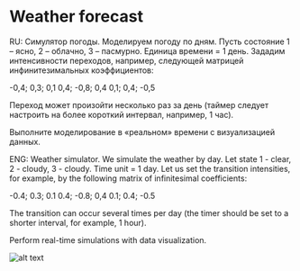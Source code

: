 # Weather forecast

RU: Симулятор погоды. Моделируем погоду по дням. Пусть состояние 1 – ясно, 2 – облачно, 3 – пасмурно. Единица времени = 1 день. Зададим интенсивности переходов, например, следующей матрицей инфинитезимальных коэффициентов:

-0,4; 0,3; 0,1
0,4; -0,8; 0,4
0,1; 0,4; -0,5

Переход может произойти несколько раз за день (таймер следует настроить на более короткий интервал, например, 1 час).

Выполните моделирование в «реальном» времени с визуализацией данных.


ENG: Weather simulator. We simulate the weather by day. Let state 1 - clear, 2 - cloudy, 3 - cloudy. Time unit = 1 day. Let us set the transition intensities, for example, by the following matrix of infinitesimal coefficients:

-0.4; 0.3; 0.1
0.4; -0.8; 0,4
0.1; 0.4; -0.5

The transition can occur several times per day (the timer should be set to a shorter interval, for example, 1 hour).

Perform real-time simulations with data visualization.

![alt text](https://lh3.googleusercontent.com/JQSHtq31LsALqGUa4dhm7sU9qNYxCDIGX53iLnwGCFzw_4kMndQNHDZG26zKXn5g4pGoE26myWOYsbEMnGHssoC4Q5vlzi_1y3mMKT939DaOw7qsOPNhfpIAv2nKHOyhm0t9Ve5s)
